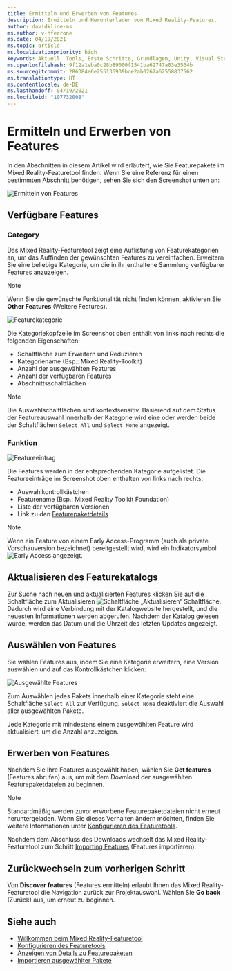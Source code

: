 ```yaml
---
title: Ermitteln und Erwerben von Features
description: Ermitteln und Herunterladen von Mixed Reality-Features.
author: davidkline-ms
ms.author: v-hferrone
ms.date: 04/19/2021
ms.topic: article
ms.localizationpriority: high
keywords: Aktuell, Tools, Erste Schritte, Grundlagen, Unity, Visual Studio, Toolkit, Mixed Reality-Headset, Windows Mixed Reality-Headset, Virtual Reality-Headset, Installation, Windows, HoloLens, Emulator, Unreal, OpenXR
ms.openlocfilehash: 9f12a1eba0c28b89000f1541ba62747a03e3564b
ms.sourcegitcommit: 286384e6e255135939bce2ab0267a62558837562
ms.translationtype: HT
ms.contentlocale: de-DE
ms.lasthandoff: 04/19/2021
ms.locfileid: "107732008"
---
```

# <a name="discovering-and-acquiring-features"></a>Ermitteln und Erwerben von Features

In den Abschnitten in diesem Artikel wird erläutert, wie Sie Featurepakete im Mixed Reality-Featuretool finden. Wenn Sie eine Referenz für einen bestimmten Abschnitt benötigen, sehen Sie sich den Screenshot unten an:

![Ermitteln von Features](images/FeatureToolDiscovery.png)

## <a name="available-features"></a>Verfügbare Features

### <a name="category"></a>Category

Das Mixed Reality-Featuretool zeigt eine Auflistung von Featurekategorien an, um das Auffinden der gewünschten Features zu vereinfachen. Erweitern Sie eine beliebige Kategorie, um die in ihr enthaltene Sammlung verfügbarer Features anzuzeigen.

> [!NOTE]
> Wenn Sie die gewünschte Funktionalität nicht finden können, aktivieren Sie **Other Features** (Weitere Features).

![Featurekategorie](images/FeatureCategory.png)

Die Kategoriekopfzeile im Screenshot oben enthält von links nach rechts die folgenden Eigenschaften:

- Schaltfläche zum Erweitern und Reduzieren
- Kategoriename (Bsp.: Mixed Reality-Toolkit)
- Anzahl der ausgewählten Features
- Anzahl der verfügbaren Features
- Abschnittsschaltflächen

> [!NOTE]
> Die Auswahlschaltflächen sind kontextsensitiv. Basierend auf dem Status der Featureauswahl innerhalb der Kategorie wird eine oder werden beide der Schaltflächen `Select All` und `Select None` angezeigt.

### <a name="feature"></a>Funktion

![Featureeintrag](images/FeatureEntry.png)

Die Features werden in der entsprechenden Kategorie aufgelistet. Die Featureeinträge im Screenshot oben enthalten von links nach rechts:

- Auswahlkontrollkästchen
- Featurename (Bsp.: Mixed Reality Toolkit Foundation)
- Liste der verfügbaren Versionen
- Link zu den [Featurepaketdetails](viewing-package-details.md)

> [!NOTE]
> Wenn ein Feature von einem Early Access-Programm (auch als private Vorschauversion bezeichnet) bereitgestellt wird, wird ein Indikatorsymbol ![Early Access](images/EarlyAccess.png) angezeigt.

## <a name="refresh-the-feature-catalog"></a>Aktualisieren des Featurekatalogs

Zur Suche nach neuen und aktualisierten Features klicken Sie auf die Schaltfläche zum Aktualisieren ![Schaltfläche „Aktualisieren“](images/RefreshButton.png) Schaltfläche. Dadurch wird eine Verbindung mit der Katalogwebsite hergestellt, und die neuesten Informationen werden abgerufen. Nachdem der Katalog gelesen wurde, werden das Datum und die Uhrzeit des letzten Updates angezeigt.

## <a name="select-features"></a>Auswählen von Features

Sie wählen Features aus, indem Sie eine Kategorie erweitern, eine Version auswählen und auf das Kontrollkästchen klicken:

![Ausgewählte Features](images/SelectedFeatures.png)

Zum Auswählen jedes Pakets innerhalb einer Kategorie steht eine Schaltfläche `Select All` zur Verfügung. `Select None` deaktiviert die Auswahl aller ausgewählten Pakete. 

Jede Kategorie mit mindestens einem ausgewählten Feature wird aktualisiert, um die Anzahl anzuzeigen.

## <a name="acquiring-features"></a>Erwerben von Features

Nachdem Sie Ihre Features ausgewählt haben, wählen Sie **Get features** (Features abrufen) aus, um mit dem Download der ausgewählten Featurepaketdateien zu beginnen.

> [!NOTE]
> Standardmäßig werden zuvor erworbene Featurepaketdateien nicht erneut heruntergeladen. Wenn Sie dieses Verhalten ändern möchten, finden Sie weitere Informationen unter [Konfigurieren des Featuretools](configuring-feature-tool.md).

Nachdem dem Abschluss des Downloads wechselt das Mixed Reality-Featuretool zum Schritt [Importing Features](importing-features.md) (Features importieren).

## <a name="going-back-to-the-previous-step"></a>Zurückwechseln zum vorherigen Schritt

Von **Discover features** (Features ermitteln) erlaubt Ihnen das Mixed Reality-Featuretool die Navigation zurück zur Projektauswahl. Wählen Sie **Go back** (Zurück) aus, um erneut zu beginnen.

## <a name="see-also"></a>Siehe auch

- [Willkommen beim Mixed Reality-Featuretool](welcome-to-mr-feature-tool.md)
- [Konfigurieren des Featuretools](configuring-feature-tool.md)
- [Anzeigen von Details zu Featurepaketen](viewing-package-details.md)
- [Importieren ausgewählter Pakete](importing-features.md)
